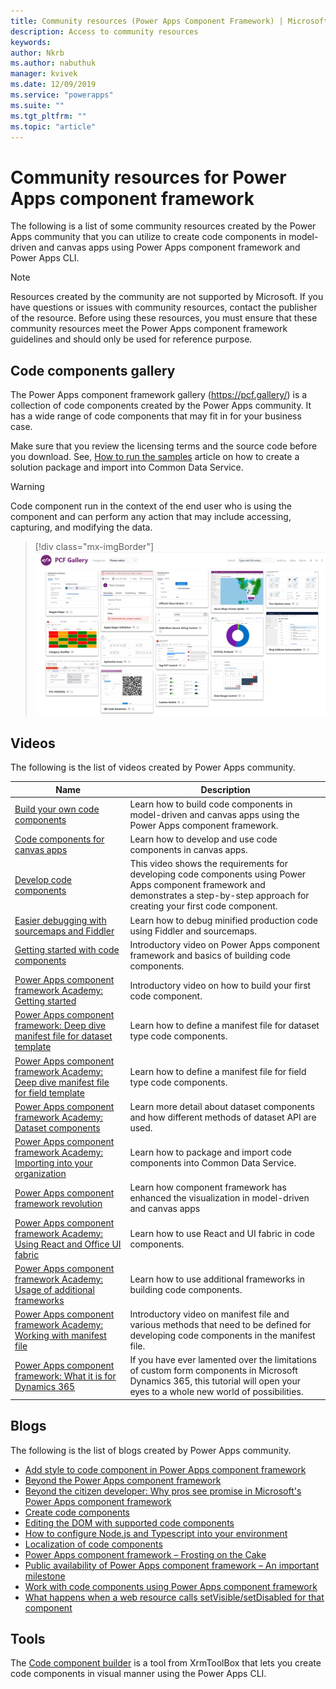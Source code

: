```yaml
---
title: Community resources (Power Apps Component Framework) | Microsoft Docs
description: Access to community resources
keywords:
author: Nkrb
ms.author: nabuthuk
manager: kvivek
ms.date: 12/09/2019
ms.service: "powerapps"
ms.suite: ""
ms.tgt_pltfrm: ""
ms.topic: "article"
---
```


# Community resources for Power Apps component framework

The following is a list of some community resources created by the Power Apps community that you can utilize to create code components in model-driven and canvas apps using Power Apps component framework and Power Apps CLI. 

> [!NOTE]
> Resources created by the community are not supported by Microsoft. If you have questions or issues with community resources, contact the publisher of the resource. Before using these resources, you must ensure that these community resources meet the Power Apps component framework guidelines and should only be used for reference purpose. 

## Code components gallery

The Power Apps component framework gallery (<https://pcf.gallery/>) is a collection of code components created by the Power Apps community. It has a wide range of code components that may fit in for your business case. 

Make sure that you review the licensing terms and the source code before you download. See, [How to run the samples](use-sample-components.md) article on how to create a solution package and import into Common Data Service.

> [!WARNING]
> Code component run in the context of the end user who is using the component and can perform any action that may include accessing, capturing, and modifying the data. 

> [!div class="mx-imgBorder"]
> ![Component gallery](media/pcf-gallery.PNG "Components gallery")

## Videos

The following is the list of videos created by Power Apps community.

|Name|Description|
|------|-------|
|[Build your own code components](https://www.youtube.com/watch?v=S3Z_IUf1ncg)| Learn how to build code components in model-driven and canvas apps using the Power Apps component framework.| 
|[Code components for canvas apps](https://www.youtube.com/watch?v=bMSCkcb4xAQ&feature=emb_logo)| Learn how to develop and use code components in canvas apps.|
|[Develop code components](https://www.youtube.com/watch?v=FxWF-LCCB4g&feature=youtu.be)| This video shows the requirements for developing code components using Power Apps component framework and demonstrates a step-by-step approach for creating your first code component.|
|[Easier debugging with sourcemaps and Fiddler](https://www.youtube.com/watch?v=Ov-m5FBUj9g&feature=youtu.be)|Learn how to debug minified production code using Fiddler and sourcemaps.|
|[Getting started with code components](https://www.youtube.com/watch?v=ylhVZUlGgQw)| Introductory video on Power Apps component framework and basics of building code components.|
|[Power Apps component framework Academy: Getting started](https://www.youtube.com/watch?v=YJ9hrKxAhTU)| Introductory video on how to build your first code component.|
|[Power Apps component framework: Deep dive manifest file for dataset template](https://www.youtube.com/watch?v=TsTrYaOGaGo&feature=youtu.be)| Learn how to define a manifest file for dataset type code components.|
|[Power Apps component framework Academy: Deep dive manifest file for field template](https://www.youtube.com/watch?time_continue=522&v=w40zqSsYEy0)| Learn how to define a manifest file for field type code components.|
|[Power Apps component framework Academy: Dataset components](https://www.youtube.com/watch?v=OEiM97nTD0w)| Learn more detail about dataset components and how different methods of dataset API are used.|
|[Power Apps component framework Academy: Importing into your organization](https://www.youtube.com/watch?v=2uO2L2xTPkc)| Learn how to package and import code components into Common Data Service.|
|[Power Apps component framework revolution](https://youtu.be/_SjEQ-7LK_Q)|Learn how component framework has enhanced the visualization in model-driven and canvas apps|
|[Power Apps component framework Academy: Using React and Office UI fabric](https://www.youtube.com/watch?v=e7JNgGlI3nE)| Learn how to use React and UI fabric in code components.|
|[Power Apps component framework Academy: Usage of additional frameworks](https://www.youtube.com/watch?v=cOPyyDdsEjQ)| Learn how to use additional frameworks in building code components.|
[Power Apps component framework Academy: Working with manifest file](https://www.youtube.com/watch?v=qbSpDVTxt7U&t=5s)| Introductory video on manifest file and various methods that need to be defined for developing code components in the manifest file.|
|[Power Apps component framework: What it is for Dynamics 365](https://youtu.be/3LnPaKtfKhw)|If you have ever lamented over the limitations of custom form components in Microsoft Dynamics 365, this tutorial will open your eyes to a whole new world of possibilities.|

## Blogs

The following is the list of blogs created by Power Apps community.

- [Add style to code component in Power Apps component framework](https://nishantrana.me/2019/06/06/how-to-add-style-to-custom-component-in-powerapps-component-framework/)
- [Beyond the Power Apps component framework](https://www.itaintboring.com/dynamics-crm/beyond-the-powerapps-component-framework)
- [Beyond the citizen developer: Why pros see promise in Microsoft's Power Apps component framework](https://msdynamicsworld.com/story/beyond-citizen-developer-why-pros-see-promise-microsofts-powerapps-component-framework)
- [Create code components](https://debajmecrm.com/2019/04/26/in-depth-end-end-walkthrough-develop-your-custom-controls-using-power-apps-component-framework-and-use-it-on-your-crm-interface/)
- [Editing the DOM with supported code components](https://www.magnetismsolutions.com/blog/adammurchison/2019/05/29/editing-the-dom-with-supported-dynamics-365-custom-controls)
- [How to configure Node.js and Typescript into your environment](https://capuanodanilo.com/2019/06/11/how-to-configure-node-js-and-typescript-into-your-environment-to-develop-powerapps-component-frameworks-pcf)
- [Localization of code components](https://dynamicsninja.blog/2020/01/21/pcf-localization)
- [Power Apps component framework – Frosting on the Cake](https://stevemordue.com/powerapps-component-framework-frosting-on-the-cake/)
- [Public availability of Power Apps component framework – An important milestone](https://crmindian.com/2019/04/24/public-availability-of-powerapps-component-framework-an-important-milestone-for-powerapps-and-d365/)
- [Work with code components using Power Apps component framework](https://powermaverick.dev/2019/05/18/create-custom-controls-using-powerapp-component-framework)
- [What happens when a web resource calls setVisible/setDisabled for that component](https://www.itaintboring.com/dynamics-crm/pcf-components-and-setvisible-setdisabled)

## Tools

The [Code component builder](https://www.xrmtoolbox.com/plugins/Maverick.PCF.Builder/) is a tool from XrmToolBox that lets you create code components in visual manner using the Power Apps CLI.
